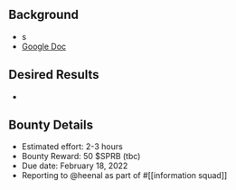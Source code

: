 ## Background
- s
- [Google Doc](https://docs.google.com/document/d/1YuPy2dJHavTrFtoTEJfyq5x8NzC4aQUmCC53kRpOAY8/edit)



## Desired Results
- 

## Bounty Details
- Estimated effort: 2-3 hours
- Bounty Reward: 50 $SPRB (tbc)
- Due date: February 18, 2022
- Reporting to @heenal <lead> as part of #[[information squad]] 
